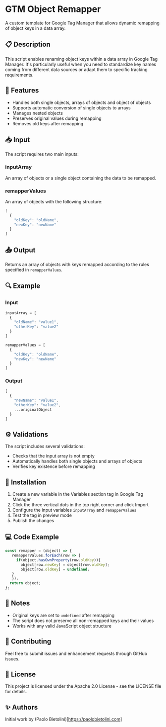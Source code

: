 # GTM Object Remapper

A custom template for Google Tag Manager that allows dynamic remapping of object keys in a data array.

## 📋 Description

This script enables renaming object keys within a data array in Google Tag Manager. It's particularly useful when you need to standardize key names coming from different data sources or adapt them to specific tracking requirements.

## 🚀 Features

- Handles both single objects, arrays of objects and object of objects
- Supports automatic conversion of single objects to arrays
- Manages nested objects
- Preserves original values during remapping
- Removes old keys after remapping

## 📥 Input

The script requires two main inputs:

### inputArray
An array of objects or a single object containing the data to be remapped.

### remapperValues
An array of objects with the following structure:
```javascript
[
  {
    "oldKey": "oldName",
    "newKey": "newName"
  }
]
```

## 📤 Output

Returns an array of objects with keys remapped according to the rules specified in `remapperValues`.

## 🔍 Example

### Input
```javascript
inputArray = [
  {
    "oldName": "value1",
    "otherKey": "value2"
  }
]

remapperValues = [
  {
    "oldKey": "oldName",
    "newKey": "newName"
  }
]
```

### Output
```javascript
[
  {
    "newName": "value1",
    "otherKey": "value2",
    ...originalObject
  }
]
```

## ⚙️ Validations

The script includes several validations:
- Checks that the input array is not empty
- Automatically handles both single objects and arrays of objects
- Verifies key existence before remapping

## 🔧 Installation

1. Create a new variable in the Variables section tag in Google Tag Manager
2. Click the three vertical dots in the top right corner and click Import
3. Configure the input variables `inputArray` and `remapperValues`
4. Test the tag in preview mode
5. Publish the changes

## 💻 Code Example

```javascript
const remapper = (object) => {
   remapperValues.forEach(row => {
     if(object.hasOwnProperty(row.oldKey)){
       object[row.newKey] = object[row.oldKey];
       object[row.oldKey] = undefined;
   }
   });
  return object;
};
```

## 📝 Notes

- Original keys are set to `undefined` after remapping
- The script does not preserve all non-remapped keys and their values
- Works with any valid JavaScript object structure

## 🤝 Contributing

Feel free to submit issues and enhancement requests through GitHub issues.

## 📜 License

This project is licensed under the Apache 2.0 License - see the LICENSE file for details.

## ✨ Authors

Initial work by (Paolo Bietolini)[https://paolobietolini.com]
